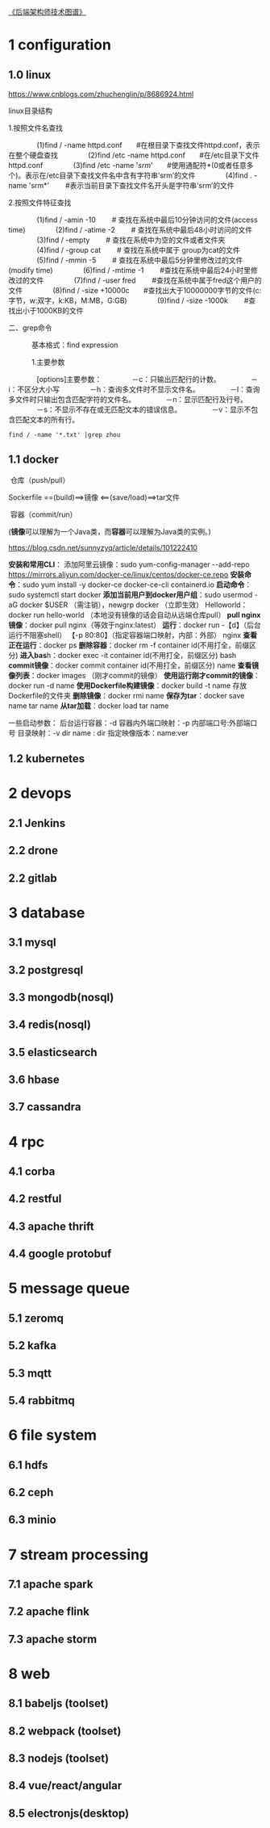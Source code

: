 [《后端架构师技术图谱》](https://github.com/xingshaocheng/architect-awesome)

# 1 configuration

## 1.0 linux

https://www.cnblogs.com/zhuchenglin/p/8686924.html

linux目录结构



1.按照文件名查找

　　　　(1)find / -name httpd.conf　　#在根目录下查找文件httpd.conf，表示在整个硬盘查找
　　　　(2)find /etc -name httpd.conf　　#在/etc目录下文件httpd.conf
　　　　(3)find /etc -name '*srm*'　　#使用通配符*(0或者任意多个)。表示在/etc目录下查找文件名中含有字符串‘srm’的文件
　　　　(4)find . -name 'srm*' 　　#表示当前目录下查找文件名开头是字符串‘srm’的文件

2.按照文件特征查找 　　　　

　　　　(1)find / -amin -10 　　# 查找在系统中最后10分钟访问的文件(access time)
　　　　(2)find / -atime -2　　 # 查找在系统中最后48小时访问的文件
　　　　(3)find / -empty 　　# 查找在系统中为空的文件或者文件夹
　　　　(4)find / -group cat 　　# 查找在系统中属于 group为cat的文件
　　　　(5)find / -mmin -5 　　# 查找在系统中最后5分钟里修改过的文件(modify time)
　　　　(6)find / -mtime -1 　　#查找在系统中最后24小时里修改过的文件
　　　　(7)find / -user fred 　　#查找在系统中属于fred这个用户的文件
　　　　(8)find / -size +10000c　　#查找出大于10000000字节的文件(c:字节，w:双字，k:KB，M:MB，G:GB)
　　　　(9)find / -size -1000k 　　#查找出小于1000KB的文件

二、grep命令

　　　  基本格式：find  expression

 　　　 1.主要参数

　　　　[options]主要参数：
　　　　－c：只输出匹配行的计数。
　　　　－i：不区分大小写
　　　　－h：查询多文件时不显示文件名。
　　　　－l：查询多文件时只输出包含匹配字符的文件名。
　　　　－n：显示匹配行及行号。
　　　　－s：不显示不存在或无匹配文本的错误信息。
　　　　－v：显示不包含匹配文本的所有行。



```
find / -name '*.txt' |grep zhou
```



## 1.1 docker

​                                        仓库（push/pull）

Sockerfile ==(build)==>镜像 <==(save/load)==>tar文件

​                                         容器（commit/run）

(**镜像**可以理解为一个Java类，而**容器**可以理解为Java类的实例。)

https://blog.csdn.net/sunnyzyq/article/details/101222410





**安装和常用CLI**：
添加阿里云镜像：sudo yum-config-manager --add-repo https://mirrors.aliyun.com/docker-ce/linux/centos/docker-ce.repo
**安装命令**：sudo yum install -y  docker-ce docker-ce-cli containerd.io
**启动命令**：sudo systemctl start docker
**添加当前用户到docker用户组**：sudo usermod -aG docker $USER （需注销），newgrp docker （立即生效）
Helloworld：docker run hello-world  （本地没有镜像的话会自动从远端仓库pull）
**pull nginx 镜像**：docker pull nginx（等效于nginx:latest）
**运行**：docker run -【d】（后台运行不阻塞shell） 【-p 80:80】（指定容器端口映射，内部：外部） nginx
**查看正在运行**：docker ps
**删除容器**：docker rm -f container id(不用打全，前缀区分)
**进入bas**h：docker exec -it container id(不用打全，前缀区分) bash
**commit镜像**：docker commit container id(不用打全，前缀区分)  name
**查看镜像列表**：docker images （刚才commit的镜像）
**使用运行刚才commit的镜像**：docker run -d name
**使用Dockerfile构建镜像**：docker build -t name 存放Dockerfile的文件夹
**删除镜像**：docker rmi name
**保存为tar**：docker save name  tar name
**从tar加载**：docker load  tar name

一些启动参数：
后台运行容器：-d
容器内外端口映射：-p 内部端口号:外部端口号
目录映射：-v dir name : dir
指定映像版本：name:ver





## 1.2 kubernetes







# 2 devops

## 2.1 Jenkins





## 2.2 drone





## 2.2 gitlab





# 3 database

## 3.1 mysql



## 3.2 postgresql



## 3.3 mongodb(nosql)



## 3.4 redis(nosql)



## 3.5 elasticsearch



## 3.6 hbase



## 3.7 cassandra



# 4 rpc 

## 4.1 corba



## 4.2 restful



## 4.3 apache thrift



## 4.4 google protobuf





# 5 message queue



## 5.1 zeromq



## 5.2 kafka



## 5.3 mqtt



## 5.4 rabbitmq



# 6 file system



## 6.1 hdfs



## 6.2 ceph



## 6.3 minio



# 7 stream processing



## 7.1 apache spark



## 7.2 apache flink



## 7.3 apache storm







# 8 web



## 8.1 babeljs (toolset)



## 8.2 webpack (toolset)



## 8.3 nodejs (toolset)



## 8.4 vue/react/angular





## 8.5 electronjs(desktop)










